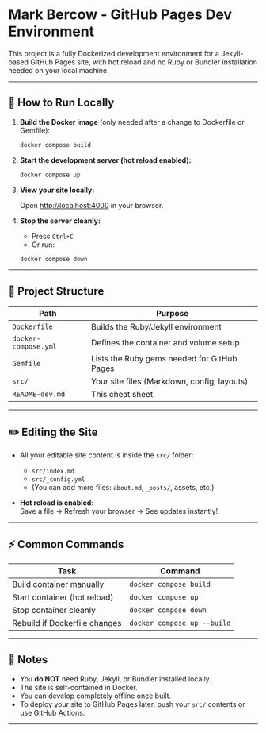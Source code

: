 # Mark Bercow - GitHub Pages Dev Environment

This project is a fully Dockerized development environment for a Jekyll-based GitHub Pages site, with hot reload and no Ruby or Bundler installation needed on your local machine.

---

## 🚀 How to Run Locally

1. **Build the Docker image** (only needed after a change to Dockerfile or Gemfile):

    ```bash
    docker compose build
    ```

2. **Start the development server (hot reload enabled):**

    ```bash
    docker compose up
    ```

3. **View your site locally:**

    Open [http://localhost:4000](http://localhost:4000) in your browser.

4. **Stop the server cleanly:**

    - Press `Ctrl+C`  
    - Or run:

    ```bash
    docker compose down
    ```

---

## 📂 Project Structure

| Path                 | Purpose                                        |
|----------------------|-------------------------------------------------|
| `Dockerfile`          | Builds the Ruby/Jekyll environment             |
| `docker-compose.yml`  | Defines the container and volume setup         |
| `Gemfile`             | Lists the Ruby gems needed for GitHub Pages    |
| `src/`                | Your site files (Markdown, config, layouts)    |
| `README-dev.md`       | This cheat sheet                               |

---

## ✏️ Editing the Site

- All your editable site content is inside the `src/` folder:
    - `src/index.md`
    - `src/_config.yml`
    - (You can add more files: `about.md`, `_posts/`, assets, etc.)

- **Hot reload is enabled**:  
  Save a file → Refresh your browser → See updates instantly!

---

## ⚡ Common Commands

| Task                         | Command                    |
|-------------------------------|-----------------------------|
| Build container manually     | `docker compose build`     |
| Start container (hot reload) | `docker compose up`        |
| Stop container cleanly       | `docker compose down`      |
| Rebuild if Dockerfile changes | `docker compose up --build` |

---

## 🧠 Notes

- You **do NOT** need Ruby, Jekyll, or Bundler installed locally.
- The site is self-contained in Docker.
- You can develop completely offline once built.
- To deploy your site to GitHub Pages later, push your `src/` contents or use GitHub Actions.

---

